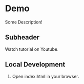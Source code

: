 # Demo

Some Description!

## Subheader 

Watch tutorial on Youtube.

## Local Development

1. Open index.html in your browser. 